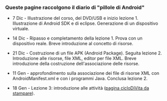 ### Queste pagine raccolgono il diario di "pillole di Android"

* 7 Dic - Illustrazione del corso, del DVD/USB e inizio lezione 1.
Illustrazione di Android SDK e di eclipse. Generazione di un
dispositivo virtuale.

* 14 Dic - Ripasso e completamento della lezione 1. Prova con
un dispositivo reale. Breve introduzione al concetto di risorse.

* 21 Dic - Costruzione di un file APK (Android Package). Seguita
lezione 2.  Introduzione alle risorse, file XML, editor per file XML.
Breve introduzione della costruzione dell'associazione delle risorse.

* 11 Gen - approfondimento sulla associazione dei file di risorse XML
con AndroidManifest.xml e con i programmi Java. Conclusa lezione 2.

* 18 Gen - Lezione 3: introduzione alle attività ([pagina cicloDiVita da stampare](http://i.stack.imgur.com/1byIg.png)).

